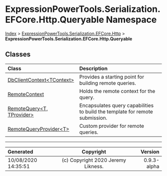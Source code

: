 ﻿# ExpressionPowerTools.Serialization.EFCore.Http.Queryable Namespace

[Index](../index.md) > [ExpressionPowerTools.Serialization.EFCore.Http](ExpressionPowerTools.Serialization.EFCore.Http.a.md) > **ExpressionPowerTools.Serialization.EFCore.Http.Queryable**

## Classes

| Class | Description |
| :-- | :-- |
| [DbClientContext&lt;TContext>](ExpressionPowerTools.Serialization.EFCore.Http.Queryable.DbClientContext`1.cs.md) | Provides a starting point for building remote queries. |
| [RemoteContext](ExpressionPowerTools.Serialization.EFCore.Http.Queryable.RemoteContext.cs.md) | Holds the remote context for the query. |
| [RemoteQuery&lt;T, TProvider>](ExpressionPowerTools.Serialization.EFCore.Http.Queryable.RemoteQuery`2.cs.md) | Encapsulates query capabilities to build the template for remote submission. |
| [RemoteQueryProvider&lt;T>](ExpressionPowerTools.Serialization.EFCore.Http.Queryable.RemoteQueryProvider`1.cs.md) | Custom provider for remote queries. |


---

| Generated | Copyright | Version |
| :-- | :-: | --: |
| 10/08/2020 14:35:51 | (c) Copyright 2020 Jeremy Likness. | 0.9.3-alpha |
